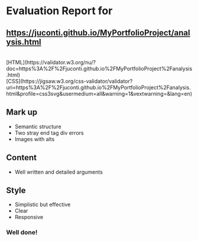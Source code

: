 # Evaluation Report for<br/>
## https://juconti.github.io/MyPortfolioProject/analysis.html
<br/>
[HTML](https://validator.w3.org/nu/?doc=https%3A%2F%2Fjuconti.github.io%2FMyPortfolioProject%2Fanalysis.html)
<br/>
[CSS](https://jigsaw.w3.org/css-validator/validator?uri=https%3A%2F%2Fjuconti.github.io%2FMyPortfolioProject%2Fanalysis.html&profile=css3svg&usermedium=all&warning=1&vextwarning=&lang=en)

## Mark up
- Semantic structure 
- Two stray end tag div errors
- Images with alts
  
## Content
- Well written and detailed arguments

## Style
- Simplistic but effective
- Clear
- Responsive

### Well done!
  

